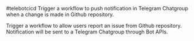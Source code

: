 #telebotcicd
Trigger a workflow to push notification in Telegram Chatgroup when a change is made in Github repository.

Trigger a workflow to allow users report an issue from Github repository. Notification will be sent to a Telegram Chatgroup through Bot APIs.

